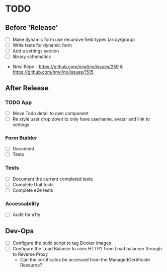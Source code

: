 # TODO

## Before 'Release'

- [ ] Make dynamic form use recursive field types (array/group)
- [ ] Write tests for dynamic form
- [ ] Add a settings section
- [ ] library schematics
- Nrwl Repo - https://github.com/nrwl/nx/issues/259 & https://github.com/nrwl/nx/issues/1515

## After Release

### TODO App

- [ ] Move Todo detail to own component
- [ ] Re style user drop down to only have username, avatar and link to settings

### Form Builder

- [ ] Document
- [ ] Tests

### Tests

- [ ] Document the current completed tests
- [ ] Complete Unit tests
- [ ] Complete e2e tests

### Accessability

- [ ] Audit for a11y

## Dev-Ops

- [ ] Configure the build script to tag Docker images
- [ ] Configure the Load Balance to uses HTTP2 from Load balancer through to Reverse Proxy
  - Can the certificates be accessed from the ManagedCertificate Resource?

